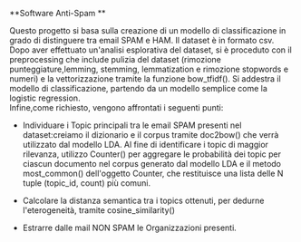**Software Anti-Spam **

Questo progetto si basa sulla creazione di un modello di classificazione in grado di distinguere tra email SPAM e HAM. 
Il dataset è in formato csv. 
Dopo aver effettuato un'analisi esplorativa del dataset, si è proceduto con il preprocessing che include pulizia del dataset 
(rimozione punteggiature,lemming, stemming, lemmatization e rimozione stopwords e numeri) e la vettorizzazione tramite la funzione bow_tfidf().
Si addestra il modello di classificazione, partendo da un modello semplice come la logistic regression.  
Infine,come richiesto, vengono affrontati i seguenti punti:

- Individuare i Topic principali tra le email SPAM presenti nel dataset:creiamo il dizionario e il corpus tramite doc2bow() che verrà utilizzato dal modello LDA. Al fine di identificare i topic di maggior rilevanza, utilizzo Counter() per aggregare le probabilità dei topic per ciascun documento nel corpus generato dal modello LDA e il metodo most_common() dell'oggetto Counter, che restituisce una lista delle N tuple (topic_id, count) più comuni.

- Calcolare la distanza semantica tra i topics ottenuti, per dedurne l'eterogeneità, tramite cosine_similarity()

- Estrarre dalle mail NON SPAM le Organizzazioni presenti.

